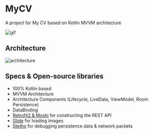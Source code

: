 # MyCV
A project for My CV based on Kotlin MVVM architecture

![gif](https://media.giphy.com/media/WTFm3MEMI1xQidVYMu/giphy.gif)

## Architecture

![architecture](https://developer.android.com/topic/libraries/architecture/images/final-architecture.png)

## Specs & Open-source libraries
- 100% Kotlin based
- MVVM Architecture
- Architecture Components (Lifecycle, LiveData, ViewModel, Room Persistence)
- DataBinding
- [Retrofit2 & Moshi](https://github.com/square/retrofit) for constructing the REST API
- [Glide](https://github.com/bumptech/glide) for loading images
- [Stetho](https://github.com/facebook/stetho) for debugging persistence data & network packets
